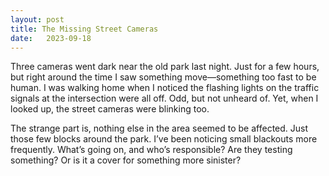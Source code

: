 ```yaml
---
layout: post
title: The Missing Street Cameras
date:   2023-09-18
---
```


Three cameras went dark near the old park last night. Just for a few hours, but right around the time I saw something move—something too fast to be human. I was walking home when I noticed the flashing lights on the traffic signals at the intersection were all off. Odd, but not unheard of. Yet, when I looked up, the street cameras were blinking too. 

The strange part is, nothing else in the area seemed to be affected. Just those few blocks around the park. I’ve been noticing small blackouts more frequently. What’s going on, and who’s responsible? Are they testing something? Or is it a cover for something more sinister?
